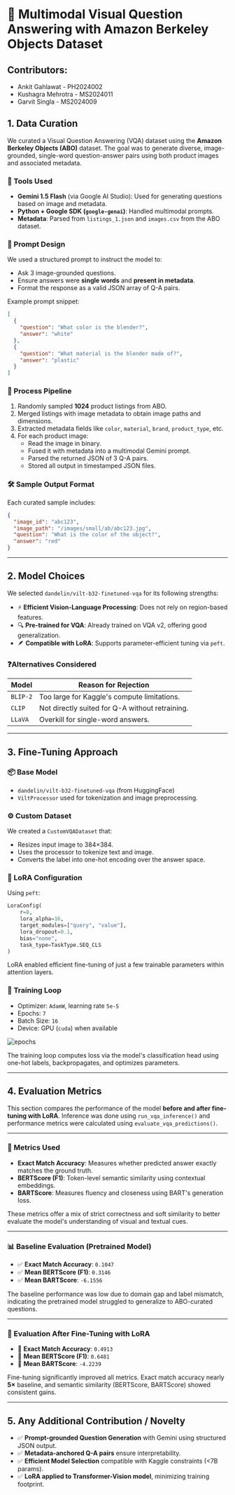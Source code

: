 
# 📘 Multimodal Visual Question Answering with Amazon Berkeley Objects Dataset


## Contributors:
- Ankit Gahlawat - PH2024002
- Kushagra Mehrotra - MS2024011
- Garvit Singla - MS2024009


## 1. **Data Curation**

We curated a Visual Question Answering (VQA) dataset using the **Amazon Berkeley Objects (ABO)** dataset. The goal was to generate diverse, image-grounded, single-word question-answer pairs using both product images and associated metadata.

### 🔧 Tools Used

- **Gemini 1.5 Flash** (via Google AI Studio): Used for generating questions based on image and metadata.
- **Python + Google SDK (`google-genai`)**: Handled multimodal prompts.
- **Metadata**: Parsed from `listings_1.json` and `images.csv` from the ABO dataset.

### 🧠 Prompt Design

We used a structured prompt to instruct the model to:

- Ask 3 image-grounded questions.
- Ensure answers were **single words** and **present in metadata**.
- Format the response as a valid JSON array of Q-A pairs.

Example prompt snippet:
```json
[
  {
    "question": "What color is the blender?",
    "answer": "white"
  },
  {
    "question": "What material is the blender made of?",
    "answer": "plastic"
  }
]
```

### 🔁 Process Pipeline

1. Randomly sampled **1024** product listings from ABO.
2. Merged listings with image metadata to obtain image paths and dimensions.
3. Extracted metadata fields like `color`, `material`, `brand`, `product_type`, etc.
4. For each product image:
   - Read the image in binary.
   - Fused it with metadata into a multimodal Gemini prompt.
   - Parsed the returned JSON of 3 Q-A pairs.
   - Stored all output in timestamped JSON files.

### 🛠 Sample Output Format

Each curated sample includes:
```json
{
  "image_id": "abc123",
  "image_path": "/images/small/ab/abc123.jpg",
  "question": "What is the color of the object?",
  "answer": "red"
}
```

---

## 2. **Model Choices**

We selected `dandelin/vilt-b32-finetuned-vqa` for its following strengths:

- ⚡ **Efficient Vision-Language Processing**: Does not rely on region-based features.
- 🔍 **Pre-trained for VQA**: Already trained on VQA v2, offering good generalization.
- 🪶 **Compatible with LoRA**: Supports parameter-efficient tuning via `peft`.

### ❓Alternatives Considered

| Model              | Reason for Rejection                         |
|-------------------|----------------------------------------------|
| `BLIP-2`           | Too large for Kaggle's compute limitations.  |
| `CLIP`             | Not directly suited for Q-A without retraining. |
| `LLaVA`            | Overkill for single-word answers.            |

---

## 3. **Fine-Tuning Approach**

### 📦 Base Model

- `dandelin/vilt-b32-finetuned-vqa` (from HuggingFace)
- `ViltProcessor` used for tokenization and image preprocessing.

### ⚙️ Custom Dataset

We created a `CustomVQADataset` that:
- Resizes input image to 384×384.
- Uses the processor to tokenize text and image.
- Converts the label into one-hot encoding over the answer space.

### 🧩 LoRA Configuration

Using `peft`:
```python
LoraConfig(
    r=8,
    lora_alpha=16,
    target_modules=["query", "value"],
    lora_dropout=0.1,
    bias="none",
    task_type=TaskType.SEQ_CLS
)
```

LoRA enabled efficient fine-tuning of just a few trainable parameters within attention layers.

### 🔁 Training Loop

- Optimizer: `AdamW`, learning rate `5e-5`
- Epochs: `7`
- Batch Size: `16`
- Device: GPU (`cuda`) when available

![epochs](https://github.com/user-attachments/assets/1be00a69-e071-418e-b2e5-657467e1af6b)


The training loop computes loss via the model's classification head using one-hot labels, backpropagates, and optimizes parameters.

---

## 4. **Evaluation Metrics**

This section compares the performance of the model **before and after fine-tuning with LoRA**. Inference was done using `run_vqa_inference()` and performance metrics were calculated using `evaluate_vqa_predictions()`.

---

### 🧪 Metrics Used

- **Exact Match Accuracy**: Measures whether predicted answer exactly matches the ground truth.
- **BERTScore (F1)**: Token-level semantic similarity using contextual embeddings.
- **BARTScore**: Measures fluency and closeness using BART's generation loss.

These metrics offer a mix of strict correctness and soft similarity to better evaluate the model's understanding of visual and textual cues.

---

### 📊 Baseline Evaluation (Pretrained Model)

- ✅ **Exact Match Accuracy**: `0.1047`
- ✅ **Mean BERTScore (F1)**: `0.3146`
- ✅ **Mean BARTScore**: `-6.1556`

The baseline performance was low due to domain gap and label mismatch, indicating the pretrained model struggled to generalize to ABO-curated questions.

---

### 🔁 Evaluation After Fine-Tuning with LoRA

- 🚀 **Exact Match Accuracy**: `0.4913`
- 🚀 **Mean BERTScore (F1)**: `0.6481`
- 🚀 **Mean BARTScore**: `-4.2239`

Fine-tuning significantly improved all metrics. Exact match accuracy nearly **5×** baseline, and semantic similarity (BERTScore, BARTScore) showed consistent gains.

---

## 5. **Any Additional Contribution / Novelty**

- ✅ **Prompt-grounded Question Generation** with Gemini using structured JSON output.
- ✅ **Metadata-anchored Q-A pairs** ensure interpretability.
- ✅ **Efficient Model Selection** compatible with Kaggle constraints (<7B params).
- ✅ **LoRA applied to Transformer-Vision model**, minimizing training footprint.
